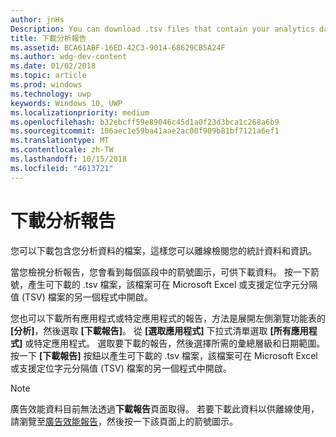 ```yaml
---
author: jnHs
Description: You can download .tsv files that contain your analytics data so that you can review your stats and info offline.
title: 下載分析報告
ms.assetid: BCA61ABF-16ED-42C3-9014-68629CB5A24F
ms.author: wdg-dev-content
ms.date: 01/02/2018
ms.topic: article
ms.prod: windows
ms.technology: uwp
keywords: Windows 10, UWP
ms.localizationpriority: medium
ms.openlocfilehash: b32ebcff59e89046c45d1a0f23d3bca1c268a6b9
ms.sourcegitcommit: 106aec1e59ba41aae2ac00f909b81bf7121a6ef1
ms.translationtype: MT
ms.contentlocale: zh-TW
ms.lasthandoff: 10/15/2018
ms.locfileid: "4613721"
---
```

# <a name="download-analytics-reports"></a>下載分析報告


您可以下載包含您分析資料的檔案，這樣您可以離線檢閱您的統計資料和資訊。

當您檢視分析報告，您會看到每個區段中的箭號圖示，可供下載資料。 按一下箭號，產生可下載的 .tsv 檔案，該檔案可在 Microsoft Excel 或支援定位字元分隔值 (TSV) 檔案的另一個程式中開啟。

您也可以下載所有應用程式或特定應用程式的報告，方法是展開左側瀏覽功能表的 **\[分析\]**，然後選取 **\[下載報告\]**。 從 **\[選取應用程式\]** 下拉式清單選取 **\[所有應用程式\]** 或特定應用程式。 選取要下載的報告，然後選擇所需的彙總層級和日期範圍。 按一下 **\[下載報告\]** 按鈕以產生可下載的 .tsv 檔案，該檔案可在 Microsoft Excel 或支援定位字元分隔值 (TSV) 檔案的另一個程式中開啟。

> [!NOTE]
> 廣告效能資料目前無法透過**下載報告**頁面取得。 若要下載此資料以供離線使用，請瀏覽至[廣告效能報告](advertising-performance-report.md)，然後按一下該頁面上的箭號圖示。 
